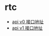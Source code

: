 # rtc

- [api v0 接口地址](https://apizza.net/pro/#/project/60bdbb56abdf4a8cd847183801dcbef1/browse)
- [api v1 接口地址](https://apizza.net/pro/#/project/546f20fb0c7879a2b9fd63d422c60c74/browse)
